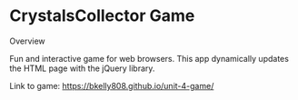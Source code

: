 # CrystalsCollector Game
Overview

Fun and interactive game for web browsers. This app dynamically updates the HTML page with the jQuery library.

Link to game:
https://bkelly808.github.io/unit-4-game/
